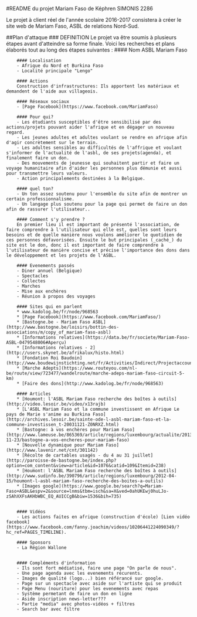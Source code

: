 #README du projet Mariam Faso de Képhren SIMONIS 2286

Le projet à client réel de l'année scolaire 2016-2017 consistera à créer le site web de Mariam Faso, ASBL de relations Nord-Sud.


##Plan d'attaque
   	### DEFINITION
   	Le projet va être soumis à plusieurs étapes avant d'atteindre sa forme finale. Voici les recherches et plans élaborés tout au long des étapes suivantes :
   		#### Nom
		ASBL Mariam Faso

		#### Localisation
		- Afrique du Nord et Burkina Faso
		- Localité principale "Lengo"

		#### Actions
		Construction d'infrastructures: Ils apportent les matériaux et demandent de l'aide aux villageois.

		#### Réseaux sociaux
		- [Page Facebook](https://www.facebook.com/MariamFaso)

		#### Pour qui?
		- Les étudiants susceptibles d'être sensibilisé par des actions/projets pouvant aider l'afrique et en dégager un nouveau regard.
		- Les jeunes adultes et adultes voulant se rendre en afrique afin d'agir concrètement sur le terrain.
		- Les adultes sensibles au difficultés de l'affrique et voulant s'informer de l'actualité de l'asbl, de ses projets(agenda), et finalement faire un don.
		- Des mouvements de jeunesse qui souhaitent partir et faire un voyage humanitaire afin d'aider les personnes plus démunie et aussi pour transmettre leurs valeurs. 
		- Action principalements destinées à la Belgique.

		#### quel ton?
		- Un ton assez soutenu pour l'ensemble du site afin de montrer un certain professionnalisme.
		- Un langage plus soutenu pour la page qui permet de faire un don afin de rassurer l'utilisateur..

		#### Comment s'y prendre ?
		En premier lieu il est important de présenté l'association, de faire comprendre à l'utilisateur qui elle est, quelles sont leurs besoins et de quelle manière nous voulons améliorer le quotidien de ces personnes défavorisées. Ensuite le but principales (_caché_) du site est le don, donc il est important de faire comprendre à l'utilisateur de manière concise et précise l'importance des dons dans le développement et les projets de l'ASBL.

		#### Evenements passés
		- Diner annuel (Belgique)
		- Spectacles
		- Collectes
		- Marches
		- Mise aux enchères
		- Réunion à propos des voyages

		#### Sites qui en parlent
		* www.kadolog.be/fr/node/968563
		* [Page Facebook](https://www.facebook.com/MariamFaso/)
		* [Bastogne.be - Mariam Faso ASBL](http://www.bastogne.be/loisirs/bottin-des-associations/m/copy_of_mariam-faso-asbl)
		* [Informations relatives](https://data.be/fr/societe/Mariam-Faso-ASBL-0479548006#Aperçu)
		* [Informations relatives - 2](http://users.skynet.be/afrikalux/histo.html)
		* [Fondation Roi Baudoin](http://www.boudewijnstichting.net/fr/Activities/Indirect/Projectaccounts/294450)
		* [Marche Adepts](https://www.routeyou.com/nl-be/route/view/723477/wandelroute/marche-adeps-mariam-faso-circuit-5-km)
		* [Faire des dons](http://www.kadolog.be/fr/node/968563)

		#### Articles
		* [Houmont: l'ASBL Mariam Faso recherche des boîtes à outils](http://video.lesoir.be/video/x13rajb)
		* [L'ASBL Mariam Faso et la commune investissent en Afrique Le pays de Marie s'anime au Burkina Faso](http://archives.lesoir.be/sainte-ode-l-asbl-mariam-faso-et-la-commune-investissen_t-20031121-Z0NRXZ.html)
		* [Bastogne: à vos enchères pour Mariam Faso](http://www.lameuse.be/865369/article/regions/luxembourg/actualite/2013-11-23/bastogne-a-vos-encheres-pour-mariam-faso)
		* [Nouvelle dynamique pour Mariam Faso](http://www.lavenir.net/cnt/301142)
		* [Récolte de cartables usagés - du 4 au 31 juillet](http://paroisse-de-bastogne.be/index.php?option=com_content&view=article&id=1076&catid=109&Itemid=238)
		* [Houmont: l'ASBL Mariam Faso recherche des boîtes à outils](http://www.sudinfo.be/390796/article/regions/luxembourg/2012-04-15/houmont-l-asbl-mariam-faso-recherche-des-boites-a-outils)
		* [Images google](https://www.google.be/search?q=Mariam-Faso+ASBL&espv=2&source=lnms&tbm=isch&sa=X&ved=0ahUKEwj0huLJo-zSAhXXFsAKHbWBC_EQ_AUICCgB&biw=1536&bih=735)
		

		#### Vidéos
		- Les actions faites en afrique (construction d'école) [Lien vidéo facebook](https://www.facebook.com/fanny.joachim/videos/10206441224090349/?hc_ref=PAGES_TIMELINE).

		#### Sponsors
		- La Région Wallone


		#### Compléments d'information
		- Ils sont fort médiatisé, faire une page "On parle de nous".
		- Une page agenda avec les evenements récurents.
		- Images de qualité (logo...) bien référancé sur google.
		- Page sur un spectacle avec aside sur l'artiste qui se produit
		- Page Menu (nouriture) pour les evenements avec repas
		- Système permetant de faire un don en ligne
		- Aside inscription news-letter???
		- Partie "media" avec photos-vidéos + filtres
		- Search bar avec filtre
   			
   		
   